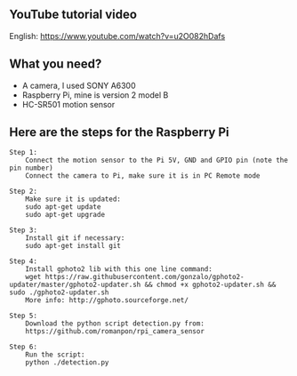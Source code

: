 ## YouTube tutorial video
English: https://www.youtube.com/watch?v=u2O082hDafs
	
	
## What you need?
- A camera, I used SONY A6300
- Raspberry Pi, mine is version 2 model B
- HC-SR501 motion sensor
	
	
## Here are the steps for the Raspberry Pi
	Step 1:
		Connect the motion sensor to the Pi 5V, GND and GPIO pin (note the pin number)
		Connect the camera to Pi, make sure it is in PC Remote mode
		
	Step 2:
		Make sure it is updated:
		sudo apt-get update
		sudo apt-get upgrade
		
	Step 3:
		Install git if necessary:
		sudo apt-get install git
		
	Step 4:
		Install gphoto2 lib with this one line command:
		wget https://raw.githubusercontent.com/gonzalo/gphoto2-updater/master/gphoto2-updater.sh && chmod +x gphoto2-updater.sh && sudo ./gphoto2-updater.sh
		More info: http://gphoto.sourceforge.net/
		
	Step 5:
		Download the python script detection.py from:
		https://github.com/romanpon/rpi_camera_sensor
		
	Step 6:
		Run the script:
		python ./detection.py
